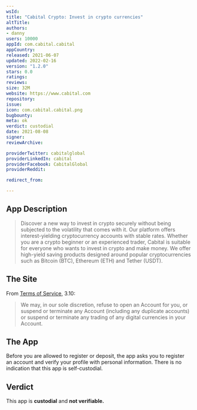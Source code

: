 ```yaml
---
wsId: 
title: "Cabital Crypto: Invest in crypto currencies"
altTitle: 
authors:
- danny
users: 10000
appId: com.cabital.cabital
appCountry: 
released: 2021-06-07
updated: 2022-02-16
version: "1.2.0"
stars: 0.0
ratings: 
reviews: 
size: 32M
website: https://www.cabital.com
repository: 
issue: 
icon: com.cabital.cabital.png
bugbounty: 
meta: ok
verdict: custodial
date: 2021-08-08
signer: 
reviewArchive:

providerTwitter: cabitalglobal
providerLinkedIn: cabital
providerFacebook: CabitalGlobal
providerReddit: 

redirect_from:

---
```


## App Description

> Discover a new way to invest in crypto securely without being subjected to the volatility that comes with it. Our platform offers interest-yielding cryptocurrency accounts with stable rates. Whether you are a crypto beginner or an experienced trader, Cabital is suitable for everyone who wants to invest in crypto and make money. We offer high-yield saving products designed around popular cryptocurrencies such as Bitcoin (BTC), Ethereum (ETH) and Tether (USDT).


## The Site

From [Terms of Service,](https://faq.cabital.com/s/article/Terms-of-Service) 3.10:

> We may, in our sole discretion, refuse to open an Account for you, or suspend or terminate any Account (including any duplicate accounts) or suspend or terminate any trading of any digital currencies in your Account.

## The App

Before you are allowed to register or deposit, the app asks you to register an account and verify your profile with personal information. There is no indication that this app is self-custodial.

## Verdict

This app is **custodial** and **not verifiable.**
